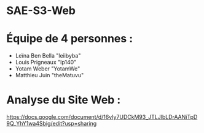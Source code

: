 # SAE-S3-Web

# Équipe de 4 personnes :
- Leïna Ben Bella "leiibyba"
- Louis Prigneaux "lp140"
- Yotam Weber "YotamWe"
- Matthieu Juin "theMatuvu"

# Analyse du Site Web : 
https://docs.google.com/document/d/16vIy7UDCkM93_JTLJlbLDrAANiTpD9Q_YhY1wa4Sbig/edit?usp=sharing

